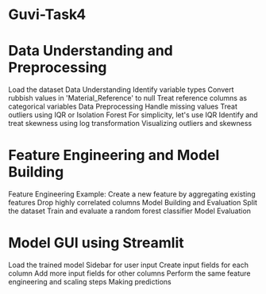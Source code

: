 # Guvi-Task4

# Data Understanding and Preprocessing

Load the dataset
Data Understanding
Identify variable types
Convert rubbish values in 'Material_Reference' to null
Treat reference columns as categorical variables
Data Preprocessing
Handle missing values
Treat outliers using IQR or Isolation Forest
For simplicity, let's use IQR
Identify and treat skewness using log transformation
Visualizing outliers and skewness

# Feature Engineering and Model Building

Feature Engineering
Example: Create a new feature by aggregating existing features
Drop highly correlated columns
Model Building and Evaluation
Split the dataset
Train and evaluate a random forest classifier
Model Evaluation

# Model GUI using Streamlit

Load the trained model
Sidebar for user input
Create input fields for each column
Add more input fields for other columns
Perform the same feature engineering and scaling steps
Making predictions
